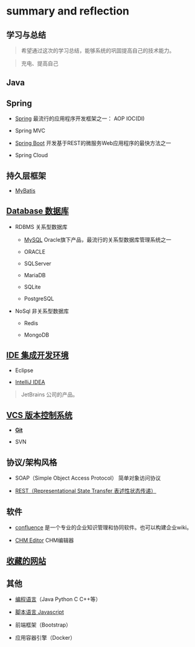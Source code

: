 # summary and reflection

## 学习与总结

> 希望通过这次的学习总结，能够系统的巩固提高自己的技术能力。

> 充电、提高自己



## Java

## Spring

- [Spring](./spring/spring.md) 最流行的应用程序开发框架之一： AOP IOC(DI)

- Spring MVC

- [Spring Boot](./spring/spring-boot.md) 开发基于REST的微服务Web应用程序的最快方法之一

- Spring Cloud


## 持久层框架

- [MyBatis](./mybatis.md)


## [Database 数据库](/database/database.md)

- RDBMS 关系型数据库

    - [MySQL](/database/mysql.md)  Oracle旗下产品，最流行的关系型数据库管理系统之一

    - ORACLE

    - SQLServer

    - MariaDB

    - SQLite

    - PostgreSQL

- NoSql 非关系型数据库

    - Redis

    - MongoDB


## [IDE 集成开发环境](./ide/ide.md)

- Eclipse

- [IntelliJ IDEA](./ide/idea.md)  

> JetBrains 公司的产品。



## [VCS 版本控制系统](./vcs/vcs.md)

- [**Git**](vcs/git/git.md)

- SVN


## 协议/架构风格

- SOAP（Simple Object Access Protocol） 简单对象访问协议

- [REST（Representational State Transfer 表述性状态传递）](/rest.md)


## 软件

- [confluence](/confluence.md)  是一个专业的企业知识管理和协同软件。也可以构建企业wiki。

- [CHM Editor](/chmeditor.md)  CHM编辑器


## [收藏的网站](/website.md)


## 其他

- [编程语言](/language.md)（Java Python C C++等）

- [脚本语言 Javascript](javascript.md)

- 前端框架（Bootstrap）

- 应用容器引擎（Docker）

